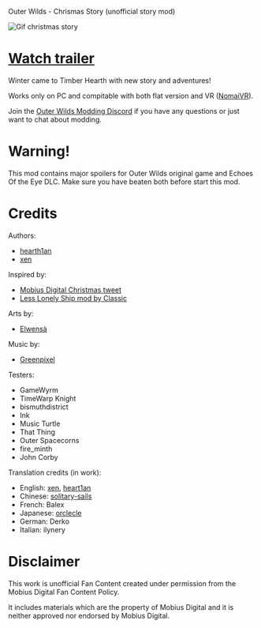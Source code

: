 Outer Wilds - Chrismas Story (unofficial story mod) 

![Gif christmas story](https://github.com/hearth1an/hearth1an.ChristmasStory/assets/106444732/a7c72688-d53a-49cc-8f86-de87cf9f23d9)


# [Watch trailer](https://youtu.be/GcPm7fpr0ZM)

Winter came to Timber Hearth with new story and adventures!

Works only on PC and compitable with both flat version and VR ([NomaiVR](https://outerwildsmods.com/mods/nomaivr)).

Join the [Outer Wilds Modding Discord](https://discord.gg/MvbCbBz6Q6) if you have any questions or just want to chat about modding.

# Warning!

This mod contains major spoilers for Outer Wilds original game and Echoes Of the Eye DLC. Make sure you have beaten both before start this mod.

# Credits
Authors:
- [hearth1an](https://github.com/hearth1an)
- [xen](https://github.com/xen-42)

Inspired by:
- [Mobius Digital Christmas tweet](https://twitter.com/Mobius_Games/status/1603911115951726592?s=20)
- [Less Lonely Ship mod by Classic](https://outerwildsmods.com/mods/lesslonelyship/)

Arts by:
- [Elwensà](https://twitter.com/Elwensa)

Music by:
- [Greenpixel](https://twitter.com/Greenpixel10)

Testers:
- GameWyrm
- TimeWarp Knight
- bismuthdistrict
- Ink
- Music Turtle
- That Thing
- Outer Spacecorns
- fire_minth
- John Corby

Translation credits (in work):
- English: [xen](https://github.com/xen-42), [heart1an](https://github.com/hearth1an)
- Chinese: [solitary-sails](https://github.com/solitary-sails)
- French: Balex
- Japanese: [orclecle](https://github.com/TRSasasusu)
- German: Derko
- Italian: ilynery

# Disclaimer
This work is unofficial Fan Content created under permission from the Mobius Digital Fan Content Policy.

It includes materials which are the property of Mobius Digital and it is neither approved nor endorsed by Mobius Digital.
